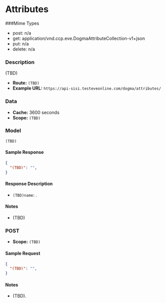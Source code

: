 # Attributes 

###Mime Types
* post: n/a  
* get: application/vnd.ccp.eve.DogmaAttributeCollection-v1+json  
* put: n/a  
* delete: n/a  

### Description
(TBD)


- **Route:** `(TBD)`
- **Example URL:** `https://api-sisi.testeveonline.com/dogma/attributes/`

### Data

- **Cache:** 3600 seconds
- **Scope:** `(TBD)`

### Model
```
(TBD)
```

#### Sample Response

```json
{
  "(TBD)": "",
}
```

#### Response Description

- `(TBD)name`: .

#### Notes

- (TBD)

### POST

- **Scope:** `(TBD)`

#### Sample Request

```json
{
  "(TBD)": "",
}
```

#### Notes

- (TBD).



